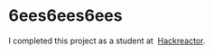 # 6ees6ees6ees

I completed this project as a student at  <a href="https://www.hackreactor.com">Hackreactor</a>.
